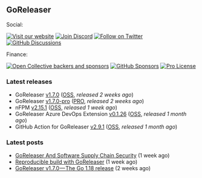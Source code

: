 ## GoReleaser

Social:

[![Visit our website](https://img.shields.io/badge/website-visit-4285F4?style=for-the-badge&logo=googlechrome)](https://goreleaser.com)
[![Join Discord](https://img.shields.io/badge/Join_our_Discord_server-5865F2?style=for-the-badge&logo=discord&logoColor=white)](https://discord.gg/RGEBtg8vQ6)
[![Follow on Twitter](https://img.shields.io/badge/follow_on_twitter-1DA1F2?style=for-the-badge&logo=twitter&logoColor=white)](https://twitter.com/goreleaser)
[![GitHub Discussions](https://img.shields.io/badge/GITHUB_DISCUSSIONS-181717?style=for-the-badge&logo=github&logoColor=white)](https://github.com/goreleaser/goreleaser/discussions)

Finance:

[![Open Collective backers and sponsors](https://img.shields.io/opencollective/all/goreleaser?logo=opencollective&style=for-the-badge)](https://opencollective.com/goreleaser)
[![GitHub Sponsors](https://img.shields.io/github/sponsors/caarlos0?logo=github&style=for-the-badge)](https://github.com/sponsors/caarlos0)
[![Pro License](https://img.shields.io/badge/pro-get%20a%20PRO%20license-36A9AE?style=for-the-badge&logo=gumroad)](https://goreleaser.com/pro)

### Latest releases
- GoReleaser [v1.7.0](https://github.com/goreleaser/goreleaser/releases/tag/v1.7.0) ([OSS](https://github.com/goreleaser/goreleaser), _released 2 weeks ago_)
- GoReleaser [v1.7.0-pro](https://github.com/goreleaser/goreleaser-pro/releases/tag/v1.7.0-pro) ([PRO](https://goreleaser.com/pro), _released 2 weeks ago_)
- nFPM [v2.15.1](https://github.com/goreleaser/nfpm/releases/tag/v2.15.1) ([OSS](https://nfpm.goreleaser.com), _released 1 week ago_)
- GoReleaser Azure DevOps Extension [v0.1.26](https://github.com/goreleaser/goreleaser-azure-devops-extension/releases/tag/v0.1.26) ([OSS](https://github.com/goreleaser/goreleaser-azure-devops-extension), _released 1 month ago_)
- GitHub Action for GoReleaser [v2.9.1](https://github.com/goreleaser/goreleaser-action/releases/tag/v2.9.1) ([OSS](https://github.com/goreleaser/goreleaser-action), _released 1 month ago_)

### Latest posts
- [GoReleaser And Software Supply Chain Security](https://blog.goreleaser.com/goreleaser-and-software-supply-chain-security-e8917b26924b?source=rss----17aa0cbd263f---4) (1 week ago)
- [Reproducible build with GoReleaser](https://blog.goreleaser.com/reproducible-build-with-goreleaser-6de2763458a5?source=rss----17aa0cbd263f---4) (1 week ago)
- [GoReleaser v1.7.0 — The Go 1.18 release](https://blog.goreleaser.com/goreleaser-v1-7-0-the-go-1-18-release-5b06473df8d6?source=rss----17aa0cbd263f---4) (2 weeks ago)
